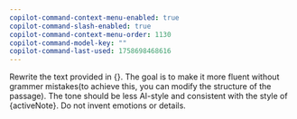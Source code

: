 ```yaml
---
copilot-command-context-menu-enabled: true
copilot-command-slash-enabled: true
copilot-command-context-menu-order: 1130
copilot-command-model-key: ""
copilot-command-last-used: 1758698468616
---
```

Rewrite the text provided in {}. The goal is to make it more fluent without grammer mistakes(to achieve this, you can modify the structure of the passage). The tone should be less AI-style and consistent with the style of {activeNote}. Do not invent emotions or details.